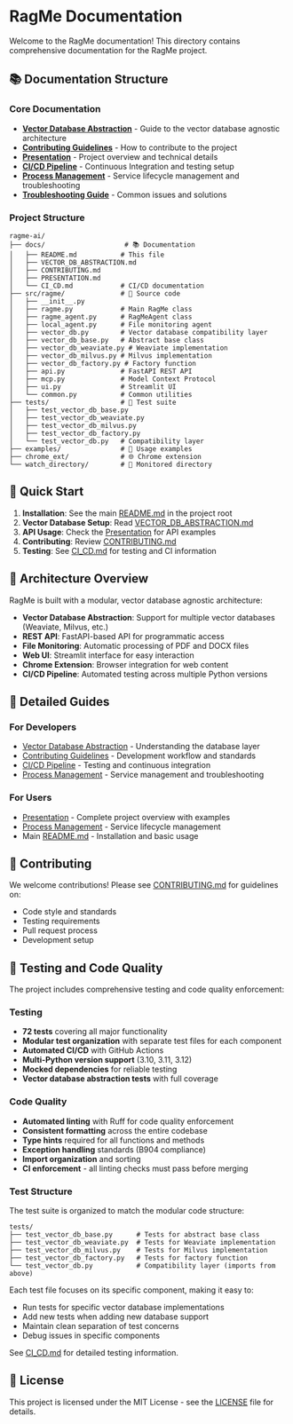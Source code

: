 # RagMe Documentation

Welcome to the RagMe documentation! This directory contains comprehensive documentation for the RagMe project.

## 📚 Documentation Structure

### Core Documentation
- **[Vector Database Abstraction](VECTOR_DB_ABSTRACTION.md)** - Guide to the vector database agnostic architecture
- **[Contributing Guidelines](CONTRIBUTING.md)** - How to contribute to the project
- **[Presentation](PRESENTATION.md)** - Project overview and technical details
- **[CI/CD Pipeline](CI_CD.md)** - Continuous Integration and testing setup
- **[Process Management](PROCESS_MANAGEMENT.md)** - Service lifecycle management and troubleshooting
- **[Troubleshooting Guide](TROUBLESHOOTING.md)** - Common issues and solutions

### Project Structure
```
ragme-ai/
├── docs/                    # 📚 Documentation
│   ├── README.md           # This file
│   ├── VECTOR_DB_ABSTRACTION.md
│   ├── CONTRIBUTING.md
│   ├── PRESENTATION.md
│   └── CI_CD.md            # CI/CD documentation
├── src/ragme/              # 🐍 Source code
│   ├── __init__.py
│   ├── ragme.py            # Main RagMe class
│   ├── ragme_agent.py      # RagMeAgent class
│   ├── local_agent.py      # File monitoring agent
│   ├── vector_db.py        # Vector database compatibility layer
│   ├── vector_db_base.py   # Abstract base class
│   ├── vector_db_weaviate.py # Weaviate implementation
│   ├── vector_db_milvus.py # Milvus implementation
│   ├── vector_db_factory.py # Factory function
│   ├── api.py              # FastAPI REST API
│   ├── mcp.py              # Model Context Protocol
│   ├── ui.py               # Streamlit UI
│   └── common.py           # Common utilities
├── tests/                  # 🧪 Test suite
│   ├── test_vector_db_base.py
│   ├── test_vector_db_weaviate.py
│   ├── test_vector_db_milvus.py
│   ├── test_vector_db_factory.py
│   └── test_vector_db.py   # Compatibility layer
├── examples/               # 📖 Usage examples
├── chrome_ext/             # 🌐 Chrome extension
└── watch_directory/        # 📁 Monitored directory
```

## 🚀 Quick Start

1. **Installation**: See the main [README.md](../README.md) in the project root
2. **Vector Database Setup**: Read [VECTOR_DB_ABSTRACTION.md](VECTOR_DB_ABSTRACTION.md)
3. **API Usage**: Check the [Presentation](PRESENTATION.md) for API examples
4. **Contributing**: Review [CONTRIBUTING.md](CONTRIBUTING.md)
5. **Testing**: See [CI_CD.md](CI_CD.md) for testing and CI information

## 🔧 Architecture Overview

RagMe is built with a modular, vector database agnostic architecture:

- **Vector Database Abstraction**: Support for multiple vector databases (Weaviate, Milvus, etc.)
- **REST API**: FastAPI-based API for programmatic access
- **File Monitoring**: Automatic processing of PDF and DOCX files
- **Web UI**: Streamlit interface for easy interaction
- **Chrome Extension**: Browser integration for web content
- **CI/CD Pipeline**: Automated testing across multiple Python versions

## 📖 Detailed Guides

### For Developers
- [Vector Database Abstraction](VECTOR_DB_ABSTRACTION.md) - Understanding the database layer
- [Contributing Guidelines](CONTRIBUTING.md) - Development workflow and standards
- [CI/CD Pipeline](CI_CD.md) - Testing and continuous integration
- [Process Management](PROCESS_MANAGEMENT.md) - Service management and troubleshooting

### For Users
- [Presentation](PRESENTATION.md) - Complete project overview with examples
- [Process Management](PROCESS_MANAGEMENT.md) - Service lifecycle management
- Main [README.md](../README.md) - Installation and basic usage

## 🤝 Contributing

We welcome contributions! Please see [CONTRIBUTING.md](CONTRIBUTING.md) for guidelines on:
- Code style and standards
- Testing requirements
- Pull request process
- Development setup

## 🧪 Testing and Code Quality

The project includes comprehensive testing and code quality enforcement:

### Testing

- **72 tests** covering all major functionality
- **Modular test organization** with separate test files for each component
- **Automated CI/CD** with GitHub Actions
- **Multi-Python version support** (3.10, 3.11, 3.12)
- **Mocked dependencies** for reliable testing
- **Vector database abstraction tests** with full coverage

### Code Quality

- **Automated linting** with Ruff for code quality enforcement
- **Consistent formatting** across the entire codebase
- **Type hints** required for all functions and methods
- **Exception handling** standards (B904 compliance)
- **Import organization** and sorting
- **CI enforcement** - all linting checks must pass before merging

### Test Structure

The test suite is organized to match the modular code structure:

```
tests/
├── test_vector_db_base.py      # Tests for abstract base class
├── test_vector_db_weaviate.py  # Tests for Weaviate implementation
├── test_vector_db_milvus.py    # Tests for Milvus implementation
├── test_vector_db_factory.py   # Tests for factory function
└── test_vector_db.py           # Compatibility layer (imports from above)
```

Each test file focuses on its specific component, making it easy to:
- Run tests for specific vector database implementations
- Add new tests when adding new database support
- Maintain clean separation of test concerns
- Debug issues in specific components

See [CI_CD.md](CI_CD.md) for detailed testing information.

## 📄 License

This project is licensed under the MIT License - see the [LICENSE](../LICENSE) file for details. 